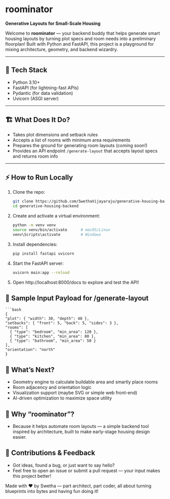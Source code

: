 # roominator

**Generative Layouts for Small-Scale Housing**

Welcome to **roominator** — your backend buddy that helps generate smart housing layouts by turning plot specs and room needs into a preliminary floorplan! Built with Python and FastAPI, this project is a playground for mixing architecture, geometry, and backend wizardry.

---

## 🚀 Tech Stack

- Python 3.10+
- FastAPI (for lightning-fast APIs)
- Pydantic (for data validation)
- Uvicorn (ASGI server)

---

## 🏗️ What Does It Do?

- Takes plot dimensions and setback rules  
- Accepts a list of rooms with minimum area requirements  
- Prepares the ground for generating room layouts (coming soon!)  
- Provides an API endpoint `/generate-layout` that accepts layout specs and returns room info  

---

## ⚡ How to Run Locally

1. Clone the repo:  
   ```bash
   git clone https://github.com/SwethaVijayaraju/generative-housing-backend.git
   cd generative-housing-backend

2. Create and activate a virtual environment: 
   ```bash
   python -m venv venv
   source venv/bin/activate      # macOS/Linux
   venv\Scripts\activate         # Windows

3. Install dependencies: 
   ```bash
   pip install fastapi uvicorn

4. Start the FastAPI server: 
   ```bash
   uvicorn main:app --reload

5. Open http://localhost:8000/docs to explore and test the API!

## 🧩 Sample Input Payload for /generate-layout
    ```bash
    {
    "plot": { "width": 30, "depth": 40 },
    "setbacks": { "front": 5, "back": 5, "sides": 3 },
    "rooms": [
      { "type": "bedroom", "min_area": 120 },
      { "type": "kitchen", "min_area": 80 },
      { "type": "bathroom", "min_area": 50 }
    ],
    "orientation": "north"
    }

## 🔭 What’s Next?
- Geometry engine to calculate buildable area and smartly place rooms
- Room adjacency and orientation logic
- Visualization support (maybe SVG or simple web front-end)
- AI-driven optimization to maximize space utility

## 🦾 Why “roominator”?
- Because it helps automate room layouts — a simple backend tool inspired by architecture, built to make early-stage housing design easier.

## 💬 Contributions & Feedback
- Got ideas, found a bug, or just want to say hello?
- Feel free to open an issue or submit a pull request — your input makes this project better!

Made with ❤️ by Swetha — part architect, part coder, all about turning blueprints into bytes and having fun doing it!
